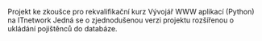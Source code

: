 Projekt ke zkoušce pro rekvalifikační kurz Vývojář WWW aplikací (Python) na ITnetwork
Jedná se o zjednodušenou verzi projektu rozšířenou o ukládání pojištěnců do databáze.
